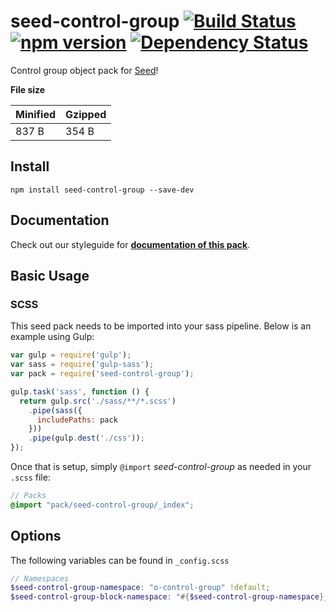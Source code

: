 # seed-control-group [![Build Status](https://travis-ci.org/helpscout/seed-control-group.svg?branch=master)](https://travis-ci.org/helpscout/seed-control-group) [![npm version](https://badge.fury.io/js/seed-control-group.svg)](https://badge.fury.io/js/seed-control-group) [![Dependency Status](https://david-dm.org/helpscout/seed-control-group.svg)](https://david-dm.org/helpscout/seed-control-group)

Control group object pack for [Seed](https://github.com/helpscout/seed)!

**File size**

Minified | Gzipped
---|---
837 B | 354 B


## Install
```
npm install seed-control-group --save-dev
```


## Documentation

Check out our styleguide for **[documentation of this pack](http://style.helpscout.com/seed/packs/seed-control-group/)**.


## Basic Usage

### SCSS
This seed pack needs to be imported into your sass pipeline. Below is an example using Gulp:


```javascript
var gulp = require('gulp');
var sass = require('gulp-sass');
var pack = require('seed-control-group');

gulp.task('sass', function () {
  return gulp.src('./sass/**/*.scss')
    .pipe(sass({
      includePaths: pack
    }))
    .pipe(gulp.dest('./css'));
});
```

Once that is setup, simply `@import` *seed-control-group* as needed in your `.scss` file:

```scss
// Packs
@import "pack/seed-control-group/_index";
```

## Options

The following variables can be found in `_config.scss`

```scss
// Namespaces
$seed-control-group-namespace: "o-control-group" !default;
$seed-control-group-block-namespace: "#{$seed-control-group-namespace}__block" !default;
```
